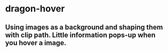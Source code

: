 # dragon-hover

## Using images as a background and shaping them with clip path. Little information pops-up when you hover a image.
